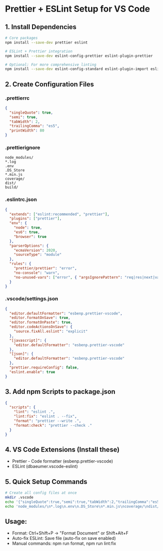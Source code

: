 # Prettier + ESLint Setup for VS Code

## 1. Install Dependencies
```bash
# Core packages
npm install --save-dev prettier eslint

# ESLint + Prettier integration
npm install --save-dev eslint-config-prettier eslint-plugin-prettier

# Optional: For more comprehensive linting
npm install --save-dev eslint-config-standard eslint-plugin-import eslint-plugin-promise eslint-plugin-n
```

## 2. Create Configuration Files

### .prettierrc
```json
{
  "singleQuote": true,
  "semi": true,
  "tabWidth": 2,
  "trailingComma": "es5",
  "printWidth": 80
}
```

### .prettierignore
```
node_modules/
*.log
.env
.DS_Store
*.min.js
coverage/
dist/
build/
```

### .eslintrc.json
```json
{
  "extends": ["eslint:recommended", "prettier"],
  "plugins": ["prettier"],
  "env": {
    "node": true,
    "es6": true,
    "browser": true
  },
  "parserOptions": {
    "ecmaVersion": 2020,
    "sourceType": "module"
  },
  "rules": {
    "prettier/prettier": "error",
    "no-console": "warn",
    "no-unused-vars": ["error", { "argsIgnorePattern": "req|res|next|val" }]
  }
}
```

### .vscode/settings.json
```json
{
  "editor.defaultFormatter": "esbenp.prettier-vscode",
  "editor.formatOnSave": true,
  "editor.formatOnPaste": true,
  "editor.codeActionsOnSave": {
    "source.fixAll.eslint": "explicit"
  },
  "[javascript]": {
    "editor.defaultFormatter": "esbenp.prettier-vscode"
  },
  "[json]": {
    "editor.defaultFormatter": "esbenp.prettier-vscode"
  },
  "prettier.requireConfig": false,
  "eslint.enable": true
}
```

## 3. Add npm Scripts to package.json
```json
{
  "scripts": {
    "lint": "eslint .",
    "lint:fix": "eslint . --fix",
    "format": "prettier --write .",
    "format:check": "prettier --check ."
  }
}
```

## 4. VS Code Extensions (Install these)
- Prettier - Code formatter (esbenp.prettier-vscode)
- ESLint (dbaeumer.vscode-eslint)

## 5. Quick Setup Commands
```bash
# Create all config files at once
mkdir .vscode
echo '{"singleQuote":true,"semi":true,"tabWidth":2,"trailingComma":"es5","printWidth":80}' > .prettierrc
echo 'node_modules/\n*.log\n.env\n.DS_Store\n*.min.js\ncoverage/\ndist/\nbuild/' > .prettierignore
```

## Usage:
- Format: Ctrl+Shift+P → "Format Document" or Shift+Alt+F
- Auto-fix ESLint: Save file (auto-fix on save enabled)
- Manual commands: npm run format, npm run lint:fix
